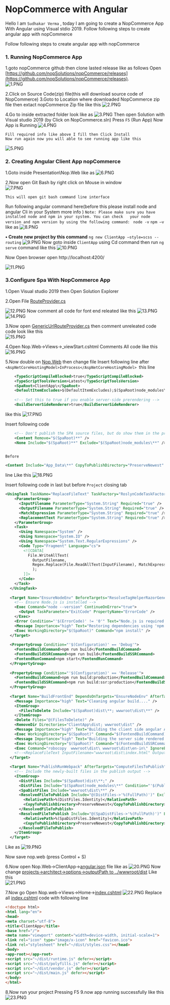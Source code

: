 <!-- ![Logo](https://www.nopcommerce.com/images/github/logos.PNG#v1) -->
# NopCommerce with Angular 
Hello I am `Sudhakar Verma` , today I am going to create a NopCommerce App With Angular using Visual stdio 2019.
Follow following steps to create angular  app with nopCommerce 

 Follow following steps to create angular  app with nopCommerce 
 ### 1. Running NopCommerce App 
 1.goto nopCommerce github then clone lasted release like as follows
     Open [https://github.com/nopSolutions/nopCommerce/releases](https://github.com/nopSolutions/nopCommerce/releases).  
    ![1.PNG](docs/1.png) 

 2.Click on Source Code(zip) file(this will download source code of NopCommerce)
 3.Goto to Location where downloaded NopCommerce  zip file then extact nopCommerce Zip file like this 
        ![2.PNG](docs/2.PNG) 
  
 4.Go to inside extracted folder look like as 
        ![3.PNG](docs/3.PNG) 
         Then open Solution with Visual studio 2019 (by Click on NopCommerce.sln)
         Press `F5` (Run App)
         Now App is Running 
                ![4.PNG](docs/4.PNG) 

    Fill required info like above I fill then Click Install 
    Now run again now you will able to see running app like this 
  ![5.PNG](docs/5.PNG) 
 ### 2. Creating Angular Client App nopCommerce
   1.Goto inside  Presentation\Nop.Web like as 
       ![6.PNG](docs/6.PNG) 

   2.Now open Git Bash by right click on Mouse in window  
        ![7.PNG](docs/7.PNG) 

    This will open git bash command line interface 

 Run following angular command here(before this please install node and angular Cli in your System more info )
 `Note: Please make sure you have installed node and npm in your system. You can check   your node version and npm version by using the following command: `
    ```node -v```
    ```npm –v```
     like as 
    ![8.PNG](docs/8.PNG) 

**•	Create new project by this command**
    `
    ng new ClientApp –style=scss --routing
    `
        ![9.PNG](docs/9.PNG) 
Now goto inside `ClientApp` using Cd command then run `ng serve` command like this
        ![10.PNG](docs/10.PNG) 

Now Open browser open http://localhost:4200/ 

  ![11.PNG](docs/11.PNG) 

 ### 3.Configure Spa With NopCommerce App
 1.Open Visual studio 2019 then Open Solution Explorer

 2.Open File [RouteProvider.cs](Presentation/Nop.web/Infrastructure/RouteProvider.cs)  

 ![12.PNG](docs/12.PNG) 
Now  comment all code for font end releated like this 
    ![13.PNG](docs/13.PNG)
    ![14.PNG](docs/14.PNG)

3.Now open [GenericUrlRouteProvider.cs](Presentation/Nop.web/Infrastructure/GenericUrlRouteProvider.cs) then comment unreleated code code look like this  
    ![15.PNG](docs/15.PNG)

4.Open Nop.Web->Views->_viewStart.cshtml 
 Comments All code like this    
   ![16.PNG](docs/16.PNG)

5.Now double on [Nop.Web](Presentation/Nop.Web/Nop.Web.csproj) then change file 
    Insert following line after `<AspNetCoreHostingModel>InProcess</AspNetCoreHostingModel> `this line 

    
```xml
    <TypeScriptCompileBlocked>true</TypeScriptCompileBlocked>
    <TypeScriptToolsVersion>Latest</TypeScriptToolsVersion>
    <SpaRoot>ClientApp\</SpaRoot>
    <DefaultItemExcludes>$(DefaultItemExcludes);$(SpaRoot)node_modules\**</DefaultItemExcludes>
 
    <!-- Set this to true if you enable server-side prerendering -->
    <BuildServerSideRenderer>true</BuildServerSideRenderer>

```
like this 
       ![17.PNG](docs/17.PNG)

Insert following code 
```xml
    <!-- Don't publish the SPA source files, but do show them in the project files list -->
    <Content Remove="$(SpaRoot)**" />
    <None Include="$(SpaRoot)**" Exclude="$(SpaRoot)node_modules\**" />
    
```

    Before 
 ```xml 
 <Content Include="App_Data\**" CopyToPublishDirectory="PreserveNewest" Exclude="App_Data\*.json" />
 ```
  line 
Like this 
           ![18.PNG](docs/18.PNG)

Insert following code in last but before `Project` closing tab
```xml
<UsingTask TaskName="ReplaceFileText" TaskFactory="RoslynCodeTaskFactory" AssemblyFile="$(MSBuildToolsPath)\Microsoft.Build.Tasks.Core.dll">
    <ParameterGroup>
      <InputFilename ParameterType="System.String" Required="true" />
      <OutputFilename ParameterType="System.String" Required="true" />
      <MatchExpression ParameterType="System.String" Required="true" />
      <ReplacementText ParameterType="System.String" Required="true" />
    </ParameterGroup>
    <Task>
      <Using Namespace="System" />
      <Using Namespace="System.IO" />
      <Using Namespace="System.Text.RegularExpressions" />
      <Code Type="Fragment" Language="cs">
        <![CDATA[  
          File.WriteAllText(
            OutputFilename,
            Regex.Replace(File.ReadAllText(InputFilename), MatchExpression, ReplacementText)
            );
        ]]>
      </Code>
    </Task>
  </UsingTask>
  
  <Target Name="EnsureNodeEnv" BeforeTargets="ResolveTagHelperRazorGenerateInputs" Condition="!Exists('$(SpaRoot)node_modules') ">
    <!-- Ensure Node.js is installed -->
    <Exec Command="node --version" ContinueOnError="true">
      <Output TaskParameter="ExitCode" PropertyName="ErrorCode" />
    </Exec>
    <Error Condition="'$(ErrorCode)' != '0'" Text="Node.js is required to build and run this project. To continue, please install Node.js from https://nodejs.org/, and then restart your command prompt or IDE." />
    <Message Importance="high" Text="Restoring dependencies using 'npm'. This may take several minutes..." />
    <Exec WorkingDirectory="$(SpaRoot)" Command="npm install" />
  </Target>
  
  <PropertyGroup Condition="'$(Configuration)' == 'Debug'">
    <FontendBuildCommand>npm run build</FontendBuildCommand>
    <FontendBuildSSRCommand>npm run build</FontendBuildSSRCommand>
    <FontendRunCommand>npm start</FontendRunCommand>
  </PropertyGroup>
  
  <PropertyGroup Condition="'$(Configuration)' == 'Release'">
    <FontendBuildCommand>npm run build:production</FontendBuildCommand>
    <FontendBuildSSRCommand>npm run build:ssr:production</FontendBuildSSRCommand>
  </PropertyGroup>
  
  <Target Name="BuildFrontEnd" DependsOnTargets="EnsureNodeEnv" AfterTargets="EnsureNodeEnv" Condition=" !Exists('$(SpaRoot)dist')">
    <Message Importance="high" Text="Cleaning angular build...." />
    <ItemGroup>
      <FilesToDelete Include="$(SpaRoot)dist\**; wwwroot\dist\**" />
    </ItemGroup>
    <Delete Files="@(FilesToDelete)" />
    <RemoveDir Directories="ClientApp\dist; wwwroot\dist" />
    <Message Importance="high" Text="Building the client side angular App...." />
    <Exec WorkingDirectory="$(SpaRoot)" Command="$(FontendBuildCommand)" />
    <Message Importance="high" Text="Building the server side rendered angular App...." Condition=" '$(BuildServerSideRenderer)' == 'true' " />
    <Exec WorkingDirectory="$(SpaRoot)" Command="$(FontendBuildSSRCommand)" Condition=" '$(BuildServerSideRenderer)' == 'true' " />
    <Exec Command="robocopy  wwwroot\dist\ wwwroot\dist\en-in\" IgnoreExitCode="true" />
    <!--<ReplaceFileText InputFilename="wwwroot\dist\index.html" OutputFilename="Views\Home\Index.cshtml" MatchExpression="&lt;app-root&gt;Loading...&lt;\/app-root&gt;" ReplacementText=" " />-->
  </Target>

  <Target Name="PublishRunWebpack" AfterTargets="ComputeFilesToPublish">
    <!-- Include the newly-built files in the publish output -->
    <ItemGroup>
      <DistFiles Include="$(SpaRoot)dist\**;" />
      <DistFiles Include="$(SpaRoot)node_modules\**" Condition="'$(PublishNodeModules)' == 'true'" />
      <SpaDistFiles Include="wwwroot\dist\**" />
      <ResolvedFileToPublish Include="@(DistFiles->'%(FullPath)')" Exclude="@(ResolvedFileToPublish)">
        <RelativePath>%(DistFiles.Identity)</RelativePath>
        <CopyToPublishDirectory>PreserveNewest</CopyToPublishDirectory>
      </ResolvedFileToPublish>
      <ResolvedFileToPublish Include="@(SpaDistFiles->'%(FullPath)')" Exclude="@(ResolvedFileToPublish)">
        <RelativePath>%(SpaDistFiles.Identity)</RelativePath>
        <CopyToPublishDirectory>PreserveNewest</CopyToPublishDirectory>
      </ResolvedFileToPublish>
    </ItemGroup>
  </Target>

```
 
Like  as 
    ![19.PNG](docs/19.PNG)

Now save nop.web (press Control + S)

6.Now open Nop.Web->ClientApp->[angular.json](Presentation/Nop.Web/ClientApp/angular.json) 
file like as
     ![20.PNG](docs/20.PNG)
Now change [projects->architect->options->outputPath to ../wwwroot/dist]()
Like this  
         ![21.PNG](docs/21.PNG)
         
7.Now go Open Nop.web->Views->Home->[index.cshtml](Presentation/Nop.Web/Views/Home/index.cshtml)
         ![22.PNG](docs/22.PNG)
         Replace all [index.cshtml](Presentation/Nop.Web/Views/Home/index.cshtml) code with following line 
```html        
<!doctype html>
<html lang="en">
<head>
<meta charset="utf-8">
<title>ClientApp</title>
<base href="/">
<meta name="viewport" content="width=device-width, initial-scale=1">
<link rel="icon" type="image/x-icon" href="favicon.ico">
<link rel="stylesheet" href="~/dist/styles.css"></head>
<body>
<app-root></app-root>
<script src="~/dist/runtime.js" defer></script>
<script src="~/dist/polyfills.js" defer></script>
<script src="~/dist/vendor.js" defer></script>
<script src="~/dist/main.js" defer></script>
</body>
</html>
```
8.Now run your project Pressing F5 
9.now app running successfully like this 
         ![23.PNG](docs/23.PNG)
